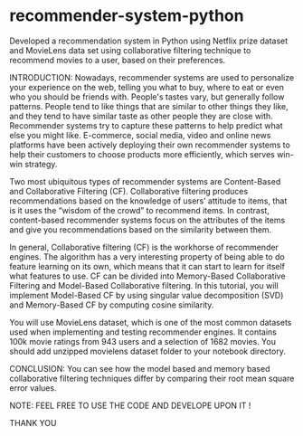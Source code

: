 # recommender-system-python
Developed a recommendation system in Python using Netflix prize dataset and MovieLens data set using collaborative filtering technique to recommend movies to a user, based on their preferences.

INTRODUCTION:
Nowadays, recommender systems are used to personalize your experience on the web, telling you what to buy, where to eat or even who you should be friends with. People's tastes vary, but generally follow patterns. People tend to like things that are similar to other things they like, and they tend to have similar taste as other people they are close with. Recommender systems try to capture these patterns to help predict what else you might like. E-commerce, social media, video and online news platforms have been actively deploying their own recommender systems to help their customers to choose products more efficiently, which serves win-win strategy.

Two most ubiquitous types of recommender systems are Content-Based and Collaborative Filtering (CF). Collaborative filtering produces recommendations based on the knowledge of users’ attitude to items, that is it uses the “wisdom of the crowd” to recommend items. In contrast, content-based recommender systems focus on the attributes of the items and give you recommendations based on the similarity between them.

In general, Collaborative filtering (CF) is the workhorse of recommender engines. The algorithm has a very interesting property of being able to do feature learning on its own, which means that it can start to learn for itself what features to use. CF can be divided into Memory-Based Collaborative Filtering and Model-Based Collaborative filtering. In this tutorial, you will implement Model-Based CF by using singular value decomposition (SVD) and Memory-Based CF by computing cosine similarity.

You will use MovieLens dataset, which is one of the most common datasets used when implementing and testing recommender engines. It contains 100k movie ratings from 943 users and a selection of 1682 movies. You should add unzipped movielens dataset folder to your notebook directory.

CONCLUSION:
You can see how the model based and memory based collaborative filtering techniques differ by comparing their root mean square error values. 

NOTE: FEEL FREE TO USE THE CODE AND DEVELOPE UPON IT !

THANK YOU
